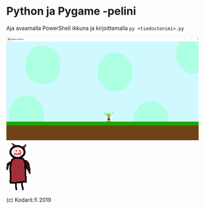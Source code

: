 # Python ja Pygame -pelini

Aja avaamalla PowerShell ikkuna ja kirjoittamalla `py <tiedostonimi>.py`

![kuvani](kuvakaappaus.png)
![pelaaja](pelaaja.png)


(c) Kodarit.fi 2019